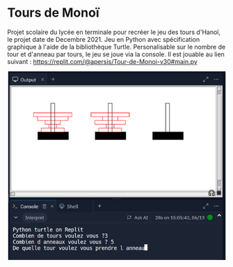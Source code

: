 # Tours de Monoï
Projet scolaire du lycée en terminale pour recréer le jeu des tours d'Hanoï, le projet date de Decembre 2021. 
Jeu en Python avec spécification graphique à l'aide de la bibliothèque Turtle.
Personalisable sur le nombre de tour et d'anneau par tours, le jeu se joue via la console.
Il est jouable au lien suivant : https://replit.com/@apersis/Tour-de-Monoi-v30#main.py
<p align="center">
	<a href="https://github.com/apersis/tour-monoi"><img src="https://github.com/apersis/tour-monoi/blob/main/CaptureTourDeMonoi.PNG?raw=true" width="500"></a>
</p>
